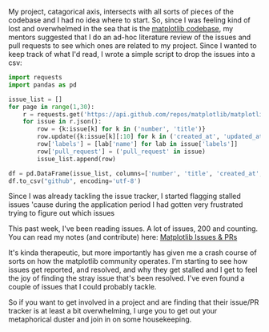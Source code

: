 My project, catagorical axis, intersects with all sorts of pieces of the codebase and I had no idea where to start. So, since 
I was feeling kind of lost and overwhelmed in the sea that is the [matplotlib codebase](https://github.com/matplotlib/matplotlib), 
my mentors suggested that I do an ad-hoc literature review of the issues and pull requests to see which ones are related to my project. 
Since I wanted to keep track of what I'd read, I wrote a simple script to drop the issues into a csv:

```python
import requests
import pandas as pd

issue_list = []
for page in range(1,30):
    r = requests.get('https://api.github.com/repos/matplotlib/matplotlib/issues', params={'page':page})
    for issue in r.json():
        row = {k:issue[k] for k in ('number', 'title')}
        row.update({k:issue[k][:10] for k in ('created_at', 'updated_at')})
        row['labels'] = [lab['name'] for lab in issue['labels']]
        row['pull_request'] = ('pull_request' in issue)
        issue_list.append(row)

df = pd.DataFrame(issue_list, columns=['number', 'title', 'created_at', 'updated_at', 'labels', 'pull_request'])
df.to_csv("github", encoding='utf-8')
```




Since I was already tackling the issue tracker, I started flagging stalled issues 'cause during the application period I had gotten 
very frustrated trying to figure out which issues 





This past week, I've been reading issues. A lot of issues, 200 and counting. You can read my notes (and contribute) here: [
Matplotlib Issues & PRs](https://docs.google.com/spreadsheets/d/1PkxqqVAzrWuGtQ1KJJ-RrrnA17wMRniy1W4gVPOBSK0/edit?usp=sharing) 



It's kinda therapeutic, but more importantly has given me a crash course of sorts on how the matplotlib community operates. 
I'm starting to see how issues get reported, and resolved, and why they get stalled and I get to feel the joy of finding the stray issue that's been resolved.
I've even found a couple of issues that I could probably tackle. </p>

<p>So if you want to get involved in a project and are finding that their issue/PR tracker is at least a bit overwhelming, 
I urge you to get out your metaphorical duster and join in on some housekeeping. </p>
